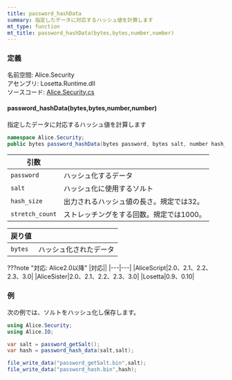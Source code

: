 ```yaml
---
title: password_hashData
summary: 指定したデータに対応するハッシュ値を計算します
mt_type: function
mt_title: password_hashData(bytes,bytes,number,number)
---
```


### 定義
名前空間: Alice.Security<br/>
アセンブリ: Losetta.Runtime.dll<br/>
ソースコード: [Alice.Security.cs](https://github.com/WSOFT-Project/Losetta/blob/master/Losetta.Runtime/Alice.Security.cs)

#### password_hashData(bytes,bytes,number,number)

指定したデータに対応するハッシュ値を計算します

```cs title="AliceScript"
namespace Alice.Security;
public bytes password_hashData(bytes password, bytes salt, number hash_size=32, number stretch_count=1000);
```

|引数| |
|-|-|
|`password`| ハッシュ化するデータ|
|`salt`| ハッシュ化に使用するソルト|
|`hash_size`|出力されるハッシュ値の長さ。規定では32。|
|`stretch_count`|ストレッチングをする回数。規定では1000。|

|戻り値| |
|-|-|
|`bytes`|ハッシュ化されたデータ|

???note "対応: Alice2.0以降"
    |対応||
    |---|---|
    |AliceScript|2.0、2.1、2.2、2.3、3.0|
    |AliceSister|2.0、2.1、2.2、2.3、3.0|
    |Losetta|0.9、0.10|

### 例
次の例では、ソルトをハッシュ化し保存します。

```cs title="AliceScript"
using Alice.Security;
using Alice.IO;

var salt = password_getSalt();
var hash = password_hash_data(salt,salt);

file_write_data("password_getSalt.bin",salt);
file_write_data("password_hash.bin",hash);
```
